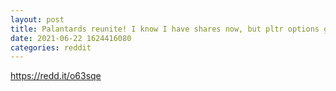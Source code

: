 ```yaml
--- 
layout: post 
title: Palantards reunite! I know I have shares now, but pltr options got me from 50k to 90k. Now I’m all in on shares again. 
date: 2021-06-22 1624416080 
categories: reddit 
--- 
```

https://redd.it/o63sqe